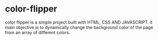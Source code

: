# color-flipper
color flipper is a simple project built with HTML, CSS AND JAVASCRIPT. it main objective is to dynamically change the background color of the page from an array of different colors.
